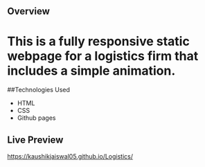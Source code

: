 ## Overview

# This is a fully responsive static webpage for a logistics firm that includes a simple animation.

##Technologies Used

- HTML
- CSS
- Github pages

## Live Preview
https://kaushikjaiswal05.github.io/Logistics/
